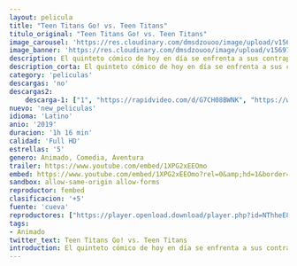 ```yaml
---
layout: pelicula
title: "Teen Titans Go! vs. Teen Titans"
titulo_original: "Teen Titans Go! vs. Teen Titans"
image_carousel: 'https://res.cloudinary.com/dmsdzouoo/image/upload/v1569720187/teen-titans-min_d3smdp.jpg'
image_banner: 'https://res.cloudinary.com/dmsdzouoo/image/upload/v1569720194/teen-titans-go-vs-teen-titans-exclusive-trailer-debut_9zna-min_fyvqna.jpg'
description: El quinteto cómico de hoy en día se enfrenta a sus contrapartes de 2003 cuando los villanos de cada uno de sus mundos unen fuerzas para enfrentar a los dos equipos de Titán. Tendrán que dejar a un lado sus diferencias y trabajar juntos para combatir a Trigon, Hexagon, Santa Claus y el tiempo para salvar el universo.
description_corta: El quinteto cómico de hoy en día se enfrenta a sus contrapartes de 2003 cuando los villanos de cada uno de sus mundos unen fuerzas para enfrentar a los dos equipos de Titán. Tendrán que dejar a un lado sus diferencias y trabajar juntos para combatir a
category: 'peliculas'
descargas: 'no'
descargas2:
    descarga-1: ["1", "https://rapidvideo.com/d/G7CH08BWNK", "https://www.google.com/s2/favicons?domain=openload.co","OpenLoad","https://res.cloudinary.com/imbriitneysam/image/upload/v1541473684/mexico.png", "Latino", "Full HD"]
nuevo: 'new_peliculas'
idioma: 'Latino'
anio: '2019'
duracion: '1h 16 min'
calidad: 'Full HD'
estrellas: '5'
genero: Animado, Comedia, Aventura
trailer: https://www.youtube.com/embed/1XPG2xEEOmo
embed: https://www.youtube.com/embed/1XPG2xEEOmo?rel=0&amp;hd=1&border=0&wmode=opaque&enablejsapi=1&modestbranding=1&controls=1&showinfo=1
sandbox: allow-same-origin allow-forms
reproductor: fembed
clasificacion: '+5'
fuente: 'cueva'
reproductores: ["https://player.openload.download/player.php?id=NThheE8vVlFPWUVQaGo2Y0JxclF0b2JXamxVK3Y3NGQ3TDA1Nm1jMlFYZ1ppNHRmWkxHYld2MHc4VXdxdTYwZ2RidFVUa2REZ3B1WkcxYWdCQVNqWXc9PQ","https://tutumeme.net/embed/player.php?u=bXQ3ajJOaW1wcFRGcEs2VW5XRGExTlRPMytmUnc3bHVwcWhoenVIUjI5SHF5TlNwc0taaG1jN2gwZHZSNTlIRHVhV2tZWitkNUtDVDNOL1ZvYW1rYjJOcm9RPT0","https://player.openplay.vip/player.php?id=MzczNA","https://api.cuevana3.io/olpremium/gd.php?file=ek5lbm9xYWNrS0xNejZabVlkSFIyTkxQb3BPWDB0UFkwY3lvbjJIRjBPQ1QwNStUck1mVG9kVExvM0djeHA3VnFybXRscUdvMWRXNHRZbU1lYXVUeDg2cGpKVmp4cXpBejYxcGxXVFMwc2FxcldXRmliek12NWZQbklTZG81VFkwWlNIaDNpbzFkalB5NHVJZXRMVHdxakxaWVdKdDVMVnFNdDRsSWZObGNDc3BZQ0dlYVNsemFtMWZvU2dyTlhCcXF5cmwzaTRxczNSbTYyRmg4bmF5YXpHYklLRWlNbmYxOG1ZYjZ6SDFBPT0","https://api.cuevana3.io/stream/index.php?file=ek5lbm9xYWNrS0xYMTZLa2xNbkdvY3ZTb3BtZng4TGp6ZFpobGFMUGtOVFYySmlocU5XTzJkRE1tcHFuajVPb2w1eGphMkhEMGVQWDA2S21ZY1hRNEpQWHAyTmpsNVdyblpkbmtYK2p0ZEtzcDJHZm81WT0","https://player.openplay.vip/player.php?id=Mzc","https://player.cuevana2espanol.com/irgotoolp.php?url=eTllbW9hZHpYNURLejlaalg2T3BsYy9PMHNTV29hYWVuY3JYMEpHVm9LRm9uWlRYbTVKL20zMXJmZGlRMEphbmFRPT0","https://api.cuevana3.io/rr/gd.php?h=ek5lbm9xYWNrS0xJMVp5b21KREk0dFBLbjVkaHhkRGdrOG1jbnBpUnhhS1ZwNEppcDZpVTM2K3FwWHRtMjhUSmxzNldmcVBaMXQ3YXRHdGxnS3FSN0txU3FadVkyUT09","https://api.cuevana3.io/stream/index.php?file=ek5lbm9xYWNrS0xJMVp5b21KREk0dFBLbjVkaHhkRGdrOG1jbnBpUnhhS1ZwNEppcDZpVTM2K3FwWHRtMjhUSmxzNldmcVBaMXQ3YXRHdGxnS3FSN0txU3FadVkyYURhMDlLYW5walN5ZUxZMHFadnJNZlU"]
tags:
- Animado
twitter_text: Teen Titans Go! vs. Teen Titans
introduction: El quinteto cómico de hoy en día se enfrenta a sus contrapartes de 2003 cuando los villanos de cada uno de sus mundos unen fuerzas para enfrentar a los dos equipos de Titán. Tendrán que dejar a un lado sus diferencias y trabajar juntos para combatir a
---
```












